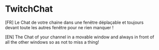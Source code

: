 # TwitchChat

[FR] Le Chat de votre chaine dans une fenêtre déplaçable et toujours devant toute les autres fenêtre pour ne rien manquer !

[EN] The Chat of your channel in a movable window and always in front of all the other windows so as not to miss a thing!
